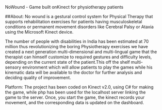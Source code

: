 NoWound - Game built onKinect for physiotherapy patients

##About:
No wound is a gestural control system for Physical Therapy that supports rehabilitation exercises for patients having musculoskeletal conditions or permanent movement disorders like Cerebral Palsy or Ataxia using the Microsoft Kinect device.

The number of people with disabilities in India has been estimated at 70 million thus revolutionizing the boring Physiotherapy exercises we have created a next generation multi-dimensional and multi-lingual game that the therapist can himself customize to required gestures and difficulty levels, depending on the current state of the patient.This off the shelf multi-sensory environment which will allow patients to play the games while his kinematic data will be available to the doctor for further analysis and deciding quality of improvement.


Platform:
The project has been coded on Kinect v2.0, using C# for making the game, while php has been used for the localhost server linking the game to the server.
Once, you start the game, the kinect records your movement, and the corresponding data is updated on the dashboard.
